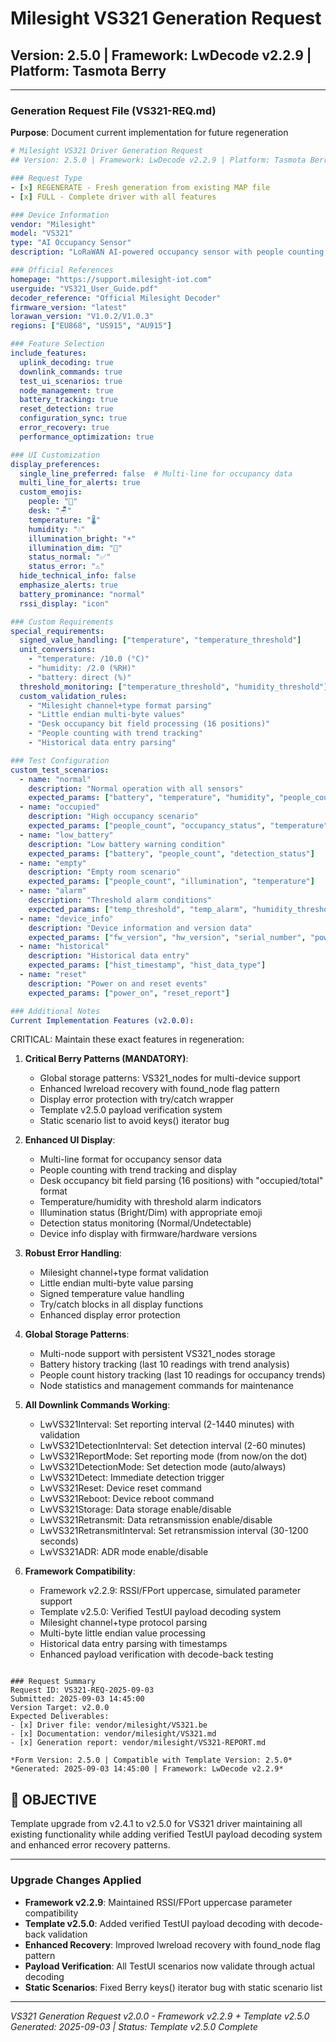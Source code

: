 # Milesight VS321 Generation Request
## Version: 2.5.0 | Framework: LwDecode v2.2.9 | Platform: Tasmota Berry

---

### Generation Request File (VS321-REQ.md)

**Purpose**: Document current implementation for future regeneration

```yaml
# Milesight VS321 Driver Generation Request
## Version: 2.5.0 | Framework: LwDecode v2.2.9 | Platform: Tasmota Berry

### Request Type
- [x] REGENERATE - Fresh generation from existing MAP file
- [x] FULL - Complete driver with all features

### Device Information
vendor: "Milesight"
model: "VS321"
type: "AI Occupancy Sensor"
description: "LoRaWAN AI-powered occupancy sensor with people counting, desk occupancy detection, temperature/humidity monitoring, and illumination sensing"

### Official References
homepage: "https://support.milesight-iot.com"
userguide: "VS321_User_Guide.pdf"
decoder_reference: "Official Milesight Decoder"
firmware_version: "latest"
lorawan_version: "V1.0.2/V1.0.3"
regions: ["EU868", "US915", "AU915"]

### Feature Selection
include_features:
  uplink_decoding: true
  downlink_commands: true
  test_ui_scenarios: true
  node_management: true
  battery_tracking: true
  reset_detection: true
  configuration_sync: true
  error_recovery: true
  performance_optimization: true

### UI Customization
display_preferences:
  single_line_preferred: false  # Multi-line for occupancy data
  multi_line_for_alerts: true
  custom_emojis: 
    people: "👥"
    desk: "🪑"
    temperature: "🌡️"
    humidity: "💧"
    illumination_bright: "☀️"
    illumination_dim: "🌙"
    status_normal: "✅"
    status_error: "⚠️"
  hide_technical_info: false
  emphasize_alerts: true
  battery_prominance: "normal"
  rssi_display: "icon"

### Custom Requirements
special_requirements:
  signed_value_handling: ["temperature", "temperature_threshold"]
  unit_conversions: 
    - "temperature: /10.0 (°C)"
    - "humidity: /2.0 (%RH)"
    - "battery: direct (%)"
  threshold_monitoring: ["temperature_threshold", "humidity_threshold"]
  custom_validation_rules:
    - "Milesight channel+type format parsing"
    - "Little endian multi-byte values"
    - "Desk occupancy bit field processing (16 positions)"
    - "People counting with trend tracking"
    - "Historical data entry parsing"

### Test Configuration
custom_test_scenarios:
  - name: "normal"
    description: "Normal operation with all sensors"
    expected_params: ["battery", "temperature", "humidity", "people_count", "occupancy_status", "illumination"]
  - name: "occupied"
    description: "High occupancy scenario"
    expected_params: ["people_count", "occupancy_status", "temperature"]
  - name: "low_battery"
    description: "Low battery warning condition"
    expected_params: ["battery", "people_count", "detection_status"]
  - name: "empty"
    description: "Empty room scenario"
    expected_params: ["people_count", "illumination", "temperature"]
  - name: "alarm"
    description: "Threshold alarm conditions"
    expected_params: ["temp_threshold", "temp_alarm", "humidity_threshold", "humidity_alarm"]
  - name: "device_info"
    description: "Device information and version data"
    expected_params: ["fw_version", "hw_version", "serial_number", "power_on"]
  - name: "historical"
    description: "Historical data entry"
    expected_params: ["hist_timestamp", "hist_data_type"]
  - name: "reset"
    description: "Power on and reset events"
    expected_params: ["power_on", "reset_report"]

### Additional Notes
Current Implementation Features (v2.0.0):
```
CRITICAL: Maintain these exact features in regeneration:

1. **Critical Berry Patterns (MANDATORY)**:
   - Global storage patterns: VS321_nodes for multi-device support
   - Enhanced lwreload recovery with found_node flag pattern
   - Display error protection with try/catch wrapper
   - Template v2.5.0 payload verification system
   - Static scenario list to avoid keys() iterator bug

2. **Enhanced UI Display**:
   - Multi-line format for occupancy sensor data
   - People counting with trend tracking and display
   - Desk occupancy bit field parsing (16 positions) with "occupied/total" format
   - Temperature/humidity with threshold alarm indicators
   - Illumination status (Bright/Dim) with appropriate emoji
   - Detection status monitoring (Normal/Undetectable)
   - Device info display with firmware/hardware versions

3. **Robust Error Handling**:
   - Milesight channel+type format validation
   - Little endian multi-byte value parsing
   - Signed temperature value handling
   - Try/catch blocks in all display functions
   - Enhanced display error protection

4. **Global Storage Patterns**:
   - Multi-node support with persistent VS321_nodes storage
   - Battery history tracking (last 10 readings with trend analysis)
   - People count history tracking (last 10 readings for occupancy trends)
   - Node statistics and management commands for maintenance

5. **All Downlink Commands Working**:
   - LwVS321Interval: Set reporting interval (2-1440 minutes) with validation
   - LwVS321DetectionInterval: Set detection interval (2-60 minutes)
   - LwVS321ReportMode: Set reporting mode (from now/on the dot)
   - LwVS321DetectionMode: Set detection mode (auto/always)
   - LwVS321Detect: Immediate detection trigger
   - LwVS321Reset: Device reset command
   - LwVS321Reboot: Device reboot command
   - LwVS321Storage: Data storage enable/disable
   - LwVS321Retransmit: Data retransmission enable/disable
   - LwVS321RetransmitInterval: Set retransmission interval (30-1200 seconds)
   - LwVS321ADR: ADR mode enable/disable

6. **Framework Compatibility**:
   - Framework v2.2.9: RSSI/FPort uppercase, simulated parameter support
   - Template v2.5.0: Verified TestUI payload decoding system
   - Milesight channel+type protocol parsing
   - Multi-byte little endian value processing
   - Historical data entry parsing with timestamps
   - Enhanced payload verification with decode-back testing
```

### Request Summary
Request ID: VS321-REQ-2025-09-03
Submitted: 2025-09-03 14:45:00
Version Target: v2.0.0
Expected Deliverables:
- [x] Driver file: vendor/milesight/VS321.be
- [x] Documentation: vendor/milesight/VS321.md
- [x] Generation report: vendor/milesight/VS321-REPORT.md

*Form Version: 2.5.0 | Compatible with Template Version: 2.5.0*
*Generated: 2025-09-03 14:45:00 | Framework: LwDecode v2.2.9*
```

## 🎯 OBJECTIVE
Template upgrade from v2.4.1 to v2.5.0 for VS321 driver maintaining all existing functionality while adding verified TestUI payload decoding system and enhanced error recovery patterns.

---

### Upgrade Changes Applied
- **Framework v2.2.9**: Maintained RSSI/FPort uppercase parameter compatibility
- **Template v2.5.0**: Added verified TestUI payload decoding with decode-back validation
- **Enhanced Recovery**: Improved lwreload recovery with found_node flag pattern
- **Payload Verification**: All TestUI scenarios now validate through actual decoding
- **Static Scenarios**: Fixed Berry keys() iterator bug with static scenario list

---
*VS321 Generation Request v2.0.0 - Framework v2.2.9 + Template v2.5.0*
*Generated: 2025-09-03 | Status: Template v2.5.0 Complete*

